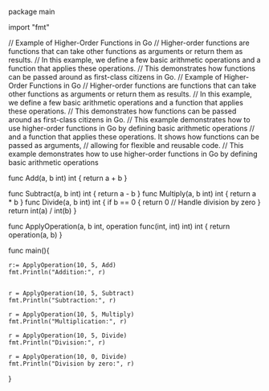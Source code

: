 package main 

import "fmt"

// Example of Higher-Order Functions in Go
// Higher-order functions are functions that can take other functions as arguments or return them as results.
// In this example, we define a few basic arithmetic operations and a function that applies these operations.
// This demonstrates how functions can be passed around as first-class citizens in Go.
// Example of Higher-Order Functions in Go
// Higher-order functions are functions that can take other functions as arguments or return them as results.
// In this example, we define a few basic arithmetic operations and a function that applies these operations.
// This demonstrates how functions can be passed around as first-class citizens in Go.
// This example demonstrates how to use higher-order functions in Go by defining basic arithmetic operations
// and a function that applies these operations. It shows how functions can be passed as arguments,	
// allowing for flexible and reusable code.
// This example demonstrates how to use higher-order functions in Go by defining basic arithmetic operations


func Add(a, b int) int {
	return a + b
}

func Subtract(a, b int) int {
	return a - b
}
func Multiply(a, b int) int {
	return a * b
}
func Divide(a, b int) int {
	if b == 0 {
		return 0 // Handle division by zero
	}
	return int(a) / int(b)
}

func ApplyOperation(a, b int, operation func(int, int) int) int {
	return operation(a, b)
}

func main(){


	r:= ApplyOperation(10, 5, Add)
	fmt.Println("Addition:", r)


	r = ApplyOperation(10, 5, Subtract)
	fmt.Println("Subtraction:", r)

	r = ApplyOperation(10, 5, Multiply)
	fmt.Println("Multiplication:", r)

	r = ApplyOperation(10, 5, Divide)
	fmt.Println("Division:", r)

	r = ApplyOperation(10, 0, Divide)
	fmt.Println("Division by zero:", r)

}
